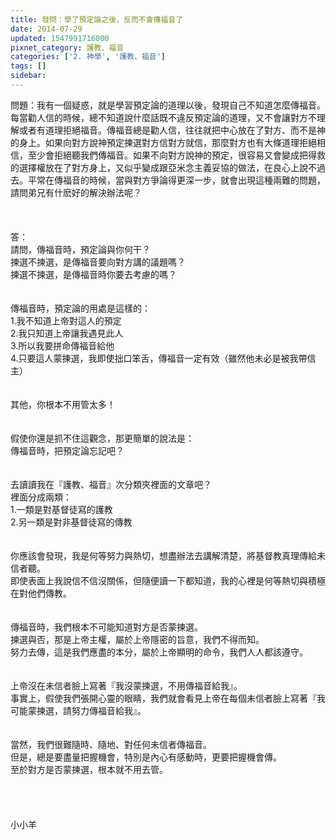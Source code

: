```yaml
---
title: 發問：學了預定論之後，反而不會傳福音了
date: 2014-07-29
updated: 1547991716000
pixnet_category: 護教、福音
categories: ['2. 神學', '護教、福音']
tags: []
sidebar: 
---
```


<p>問題：我有一個疑惑，就是學習預定論的道理以後，發現自己不知道怎麼傳福音。每當勸人信的時候，總不知道說什麼話既不違反預定論的道理，又不會讓對方不理解或者有道理拒絕福音。傳福音總是勸人信，往往就把中心放在了對方、而不是神的身上。如果向對方說神預定揀選對方信對方就信，那麼對方也有大條道理拒絕相信，至少會拒絕聽我們傳福音。如果不向對方說神的預定，很容易又會變成把得救的選擇權放在了對方身上，又似乎變成跟亞米念主義妥協的做法，在良心上說不過去。平常在傳福音的時候，當與對方爭論得更深一步，就會出現這種兩難的問題，請問弟兄有什麽好的解決辦法呢？<br/><!--more--><br/><br/><br/>答：<br/>請問，傳福音時，預定論與你何干？<br/>揀選不揀選，是傳福音要向對方講的議題嗎？<br/>揀選不揀選，是傳福音時你要去考慮的嗎？<br/> <br/><br/>傳福音時，預定論的用處是這樣的：<br/>1.我不知道上帝對這人的預定<br/>2.我只知道上帝讓我遇見此人<br/>3.所以我要拼命傳福音給他<br/>4.只要這人蒙揀選，我即使拙口笨舌，傳福音一定有效（雖然他未必是被我帶信主）<br/> <br/><br/>其他，你根本不用管太多！<br/> <br/><br/>假使你還是抓不住這觀念，那更簡單的說法是：<br/>傳福音時，把預定論忘記吧？<br/> <br/> <br/>去讀讀我在『護教、福音』次分類夾裡面的文章吧？<br/>裡面分成兩類：<br/>1.一類是對基督徒寫的護教<br/>2.另一類是對非基督徒寫的傳教<br/> <br/><br/>你應該會發現，我是何等努力與熱切，想盡辦法去講解清楚，將基督教真理傳給未信者聽。<br/>即使表面上我說信不信沒關係，但隨便讀一下都知道，我的心裡是何等熱切與積極在對他們傳教。<br/> <br/><br/>傳福音時，我們根本不可能知道對方是否蒙揀選。<br/>揀選與否，那是上帝主權，屬於上帝隱密的旨意，我們不得而知。<br/>努力去傳，這是我們應盡的本分，屬於上帝顯明的命令，我們人人都該遵守。<br/><br/><br/>上帝沒在未信者臉上寫著『我沒蒙揀選，不用傳福音給我』。<br/>事實上，假使我們張開心靈的眼睛，我們就會看見上帝在每個未信者臉上寫著『我可能蒙揀選，請努力傳福音給我』。<br/><br/><br/>當然，我們很難隨時、隨地、對任何未信者傳福音。<br/>但是，總是要盡量把握機會，特別是內心有感動時，更要把握機會傳。<br/>至於對方是否蒙揀選，根本就不用去管。<br/><br/><br/><br/><br/>小小羊<br/><br/><br/><br/><br/>
</p>